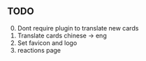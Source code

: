 ## TODO
0. Dont require plugin to translate new cards
0. Translate cards chinese -> eng
0. Set favicon and logo
0. reactions page
